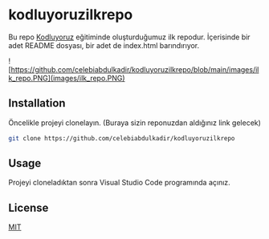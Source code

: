 # kodluyoruzilkrepo

Bu repo [Kodluyoruz](https://www.kodluyoruz.org) eğitiminde oluşturduğumuz ilk repodur. İçerisinde bir adet README dosyası, bir adet de index.html barındırıyor.

![https://github.com/celebiabdulkadir/kodluyoruzilkrepo/blob/main/images/ilk_repo.PNG](images/ilk_repo.PNG)

## Installation

Öncelikle projeyi clonelayın. (Buraya sizin reponuzdan aldığınız link gelecek)

```bash
git clone https://github.com/celebiabdulkadir/kodluyoruzilkrepo
```

## Usage

Projeyi cloneladıktan sonra Visual Studio Code programında açınız.


## License
[MIT](https://choosealicense.com/licenses/mit/)

